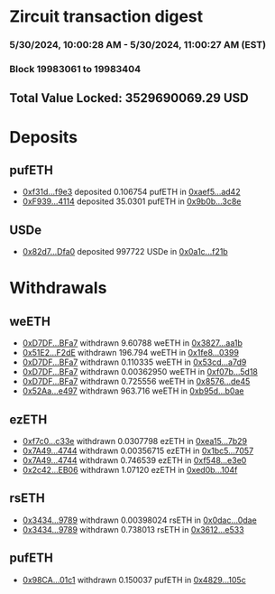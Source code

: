 # Zircuit transaction digest
### 5/30/2024, 10:00:28 AM - 5/30/2024, 11:00:27 AM (EST)
### Block 19983061 to 19983404

## Total Value Locked: 3529690069.29 USD

# Deposits
## pufETH
- [0xf31d...f9e3](https://etherscan.io/address/0xf31d0478cCD1Fa6003f3574292Cb0c085863f9e3) deposited 0.106754 pufETH in [0xaef5...ad42](https://etherscan.io/tx/0xf31d0478cCD1Fa6003f3574292Cb0c085863f9e3)
- [0xF939...4114](https://etherscan.io/address/0xF9396520099A923d6F6d7A1C025d998201E24114) deposited 35.0301 pufETH in [0x9b0b...3c8e](https://etherscan.io/tx/0xF9396520099A923d6F6d7A1C025d998201E24114)
## USDe
- [0x82d7...Dfa0](https://etherscan.io/address/0x82d78Fd4354DB9048265E113c849cb7Fce7BDfa0) deposited 997722 USDe in [0x0a1c...f21b](https://etherscan.io/tx/0x82d78Fd4354DB9048265E113c849cb7Fce7BDfa0)
# Withdrawals
## weETH
- [0xD7DF...BFa7](https://etherscan.io/address/0xD7DF7E085214743530afF339aFC420c7c720BFa7) withdrawn 9.60788 weETH in [0x3827...aa1b](https://etherscan.io/tx/0xD7DF7E085214743530afF339aFC420c7c720BFa7)
- [0x51E2...F2dE](https://etherscan.io/address/0x51E2Ec5642b995f97d60e75Ae11A587aD81aF2dE) withdrawn 196.794 weETH in [0x1fe8...0399](https://etherscan.io/tx/0x51E2Ec5642b995f97d60e75Ae11A587aD81aF2dE)
- [0xD7DF...BFa7](https://etherscan.io/address/0xD7DF7E085214743530afF339aFC420c7c720BFa7) withdrawn 0.110335 weETH in [0x53cd...a7d9](https://etherscan.io/tx/0xD7DF7E085214743530afF339aFC420c7c720BFa7)
- [0xD7DF...BFa7](https://etherscan.io/address/0xD7DF7E085214743530afF339aFC420c7c720BFa7) withdrawn 0.00362950 weETH in [0xf07b...5d18](https://etherscan.io/tx/0xD7DF7E085214743530afF339aFC420c7c720BFa7)
- [0xD7DF...BFa7](https://etherscan.io/address/0xD7DF7E085214743530afF339aFC420c7c720BFa7) withdrawn 0.725556 weETH in [0x8576...de45](https://etherscan.io/tx/0xD7DF7E085214743530afF339aFC420c7c720BFa7)
- [0x52Aa...e497](https://etherscan.io/address/0x52Aa899454998Be5b000Ad077a46Bbe360F4e497) withdrawn 963.716 weETH in [0xb95d...b0ae](https://etherscan.io/tx/0x52Aa899454998Be5b000Ad077a46Bbe360F4e497)
## ezETH
- [0xf7c0...c33e](https://etherscan.io/address/0xf7c03fA2349616c7e5BeB643e88997C78ca7c33e) withdrawn 0.0307798 ezETH in [0xea15...7b29](https://etherscan.io/tx/0xf7c03fA2349616c7e5BeB643e88997C78ca7c33e)
- [0x7A49...4744](https://etherscan.io/address/0x7A493Be5c2ce014cD049Bf178a1ac0Db1B434744) withdrawn 0.00356715 ezETH in [0x1bc5...7057](https://etherscan.io/tx/0x7A493Be5c2ce014cD049Bf178a1ac0Db1B434744)
- [0x7A49...4744](https://etherscan.io/address/0x7A493Be5c2ce014cD049Bf178a1ac0Db1B434744) withdrawn 0.746539 ezETH in [0xf548...e3e0](https://etherscan.io/tx/0x7A493Be5c2ce014cD049Bf178a1ac0Db1B434744)
- [0x2c42...EB06](https://etherscan.io/address/0x2c423eb1E9a7Fa5FBEba6373B9A9b664A36DEB06) withdrawn 1.07120 ezETH in [0xed0b...104f](https://etherscan.io/tx/0x2c423eb1E9a7Fa5FBEba6373B9A9b664A36DEB06)
## rsETH
- [0x3434...9789](https://etherscan.io/address/0x34349c5569e7B846c3558961552D2202760A9789) withdrawn 0.00398024 rsETH in [0x0dac...0dae](https://etherscan.io/tx/0x34349c5569e7B846c3558961552D2202760A9789)
- [0x3434...9789](https://etherscan.io/address/0x34349c5569e7B846c3558961552D2202760A9789) withdrawn 0.738013 rsETH in [0x3612...e533](https://etherscan.io/tx/0x34349c5569e7B846c3558961552D2202760A9789)
## pufETH
- [0x98CA...01c1](https://etherscan.io/address/0x98CAf77BbAAD13b645F76696333bB89c68D401c1) withdrawn 0.150037 pufETH in [0x4829...105c](https://etherscan.io/tx/0x98CAf77BbAAD13b645F76696333bB89c68D401c1)
